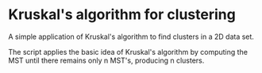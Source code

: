 # Kruskal's algorithm for clustering

A simple application of Kruskal's algorithm to find clusters in a 2D data set. 

The script applies the basic idea of Kruskal's algorithm by computing the MST until there remains only n MST's, producing n clusters.  
